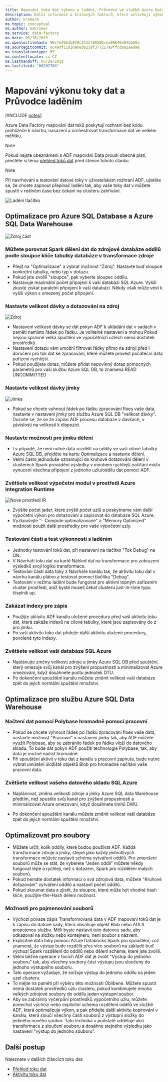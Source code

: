 ```yaml
---
title: Mapování toku dat výkonu a ladění, Průvodce ve službě Azure Data Factory | Dokumentace Microsoftu
description: Další informace o klíčových faktorů, které ovlivňují výkon toků dat ve službě Azure Data Factory, při použití mapování datové toky.
author: kromerm
ms.topic: conceptual
ms.author: makromer
ms.service: data-factory
ms.date: 05/16/2019
ms.openlocfilehash: 90c7e4653b879c2432f08506cea08646e84bb69a
ms.sourcegitcommit: 8c49df11910a8ed8259f377217a9ffcd892ae0ae
ms.translationtype: MT
ms.contentlocale: cs-CZ
ms.lasthandoff: 05/29/2019
ms.locfileid: "66297703"
---
```

# <a name="mapping-data-flows-performance-and-tuning-guide"></a>Mapování výkonu toky dat a Průvodce laděním

[!INCLUDE [notes](../../includes/data-factory-data-flow-preview.md)]

Azure Data Factory mapování dat toků poskytují rozhraní bez kódu prohlížeče k návrhu, nasazení a orchestrovat transformace dat ve velkém měřítku.

> [!NOTE]
> Pokud nejste obeznámeni s ADF mapování Data proudí obecně platí, přečtěte si téma [přehled toků dat](concepts-data-flow-overview.md) před čtením tohoto článku.
>

> [!NOTE]
> Při navrhování a testování datové toky v uživatelském rozhraní ADF, ujistěte se, že chcete zapnout přepínač ladění tak, aby vaše toky dat v můžete spustit v reálném čase bez čekání na clusteru zahřívání.
>

![Ladění tlačítko](media/data-flow/debugb1.png "ladění")

## <a name="optimizing-for-azure-sql-database-and-azure-sql-data-warehouse"></a>Optimalizace pro Azure SQL Database a Azure SQL Data Warehouse

![Zdroj část](media/data-flow/sourcepart2.png "zdroje část")

### <a name="you-can-match-spark-data-partitioning-to-your-source-database-partitioning-based-on-a-database-table-column-key-in-the-source-transformation"></a>Můžete porovnat Spark dělení dat do zdrojové databáze oddílů podle sloupce klíče tabulky databáze v transformace zdroje

* Přejít na "Optimalizace" a vybrat možnost "Zdroj". Nastavte buď sloupce konkrétní tabulky, nebo typ v dotazu.
* Pokud jste zvolili "sloupce", pak vyberte sloupec oddílu.
* Nastavuje maximální počet připojení k vaší databázi SQL Azure. Vyšší zkuste získat paralelní připojení k vaší databázi. Někdy však může vést k vyšší výkon s omezený počet připojení.

### <a name="set-batch-size-and-query-on-source"></a>Nastavte velikost dávky a dotazování na zdroj

![Zdroj](media/data-flow/source4.png "zdroje")

* Nastavení velikosti dávky se dát pokyn ADF k ukládání dat v sadách v paměti namísto řádek po řádku. Je volitelné nastavení a mohou Pokud nejsou správně velká spuštění ve výpočetních uzlech nemá dostatek prostředků.
* Nastavení dotazu vám umožní filtrovat řádky přímo na zdroji před i doručení pro tok dat ke zpracování, které můžete provést počáteční data pořízení rychlejší.
* Pokud použijete dotaz, můžete přidat nepovinný dotaz pomocných parametrů pro vaši službu Azure SQL DB, to znamená READ UNCOMMITTED

### <a name="set-sink-batch-size"></a>Nastavte velikost dávky jímky

![Jímka](media/data-flow/sink4.png "jímky")

* Pokud se chcete vyhnout řádek po řádku zpracování floes vaše data, nastavte v nastavení jímky pro službu Azure SQL DB "velikost dávky". Dozvíte se, že se že zapíše ADF procesu databáze v dávkách, v závislosti na velikosti k dispozici.

### <a name="set-partitioning-options-on-your-sink"></a>Nastavte možnosti pro jímku dělení

* I v případě, že není nutné data rozdělit na oddíly ve vaší cílové tabulky Azure SQL DB, přejděte na kartu Optimalizace a nastavte dělení.
* Velmi často jednoduše oznamující do kruhové dotazování dělení v clusterech Spark provádění výsledky v mnohem rychlejší načítání místo vynucení všechna připojení z jednoho uzlu/oddílu dat pomocí ADF.

### <a name="increase-size-of-your-compute-engine-in-azure-integration-runtime"></a>Zvětšete velikost výpočetní modul v prostředí Azure Integration Runtime

![Nové prostředí IR](media/data-flow/ir-new.png "nové prostředí IR")

* Zvýšíte počet jader, které zvýšit počet uzlů a poskytneme vám další výpočetní výkon pro dotazování a zapisovat do databáze SQL Azure.
* Vyzkoušejte "– Compute optimalizované" a "Memory Optimized" možnosti použít další prostředky pro vaše výpočetní uzly.

### <a name="unit-test-and-performance-test-with-debug"></a>Testování částí a test výkonnosti s laděním

* Jednotky testování toků dat, při nastavení na tlačítko "Tok Debug" na ON.
* V Návrháři toku dat na kartě Náhled dat na transformace pro zobrazení výsledků svoji logiku transformace.
* Testování částí data toky z Návrháře kanálu tak, že aktivitu toku dat v návrhu kanálu plátno a testovat pomocí tlačítka "Debug".
* Testování v režimu ladění bude fungovat pro aktivní topným zařízením cluster prostředí, aniž byste museli čekat clusteru just-in-time typu číselník up.

### <a name="disable-indexes-on-write"></a>Zakázat indexy pro zápis
* Použijte aktivitu ADF kanálu uložené procedury před vaši aktivitu toku dat, která zakáže indexů na cílové tabulky, které jsou zapisovány do z pro jímku.
* Po vaši aktivitu toku dat přidejte další aktivitu uložené procedury, povolené tyto indexy.

### <a name="increase-the-size-of-your-azure-sql-db"></a>Zvětšete velikost vaší databáze SQL Azure
* Naplánujte změny velikosti zdroje a jímky Azure SQL DB před spuštění, který omezuje svůj kanál pro zvýšení propustnosti a minimalizovat Azure omezování, když dosáhnete počtu jednotek DTU.
* Po dokončení spouštění kanálu můžete změnit velikost vaší databáze zpět do jejich normální spuštění množství.

## <a name="optimizing-for-azure-sql-data-warehouse"></a>Optimalizace pro službu Azure SQL Data Warehouse

### <a name="use-staging-to-load-data-in-bulk-via-polybase"></a>Načtení dat pomocí Polybase hromadně pomocí pracovní

* Pokud se chcete vyhnout řádek po řádku zpracování floes vaše data, nastavte možnost "Pracovní" v nastavení jímky tak, aby ADF můžete využít Polybase, aby se zabránilo řádek po řádku vloží do datového skladu. To bude dát pokyn ADF použití technologie Polybase, tak, aby data je možné načíst hromadně.
* Při spouštění aktivit v toku dat z kanálu s pracovní zapnuta, bude nutné vybrat umístění úložiště objektů Blob pro hromadné načítání vaše pracovní data.

### <a name="increase-the-size-of-your-azure-sql-dw"></a>Zvětšete velikost vašeho datového skladu SQL Azure

* Naplánovat, změna velikosti zdroje a jímky Azure SQL data Warehouse předtím, než spustíte svůj kanál pro zvýšení propustnosti a minimalizovat Azure omezování, když dosáhnete limitů DWU.

* Po dokončení spouštění kanálu můžete změnit velikost vaší databáze zpět do jejich normální spuštění množství.

## <a name="optimize-for-files"></a>Optimalizovat pro soubory

* Můžete určit, kolik oddíly, které budou používat ADF. Každá transformace zdroje a jímky, stejně jako každý jednotlivých transformace můžete nastavit schéma vytváření oddílů. Pro zmenšení souborů může se stát, že vyberete "Jeden oddíl" můžete někdy fungovat lépe a rychleji, než s dotazem, Spark pro rozdělení malých souborů.
* Pokud nemáte dostatek informací o svá zdrojová data, můžete "Kruhové dotazování" vytváření oddílů a nastavit počet oddílů.
* Pokud zkoumat data a zjistit, že sloupce, které může být vhodné hash klíče, použijte-the-Hash dělení možnost.

### <a name="file-naming-options"></a>Možnosti pro pojmenování souborů

* Výchozí povaze zápis Transformovaná data v ADF mapování toků dat je k zápisu do datové sady, která obsahuje objekt Blob nebo ADLS propojenou službu. Měli byste nastavit tuto datovou sadu, aby odkazoval na složku nebo kontejneru, není soubor s názvem.
* Explicitně data toky pomocí Azure Databricks Spark pro spouštění, což znamená, že výstup bude rozdělit přes více souborů na základě buď výchozí Spark rozdělení do oddílů nebo dělení schéma, které jste zvolili.
* Velmi běžné operace v tocích ADF dat je zvolit "Výstup do jednoho souboru" tak, aby všechny soubory část výstupu jsou sloučeny do jednoho výstupního souboru.
* Tato operace vyžaduje, že snižuje výstup do jednoho oddílu na jeden uzel clusteru.
* To mějte na paměti při výběru této možnosti Oblíbené. Můžete spustit nemá dostatek prostředků uzlu clusteru, pokud kombinujete mnoha velkých zdrojové soubory do oddílu jeden výstupní soubor.
* Aby se zabránilo vyčerpání prostředků výpočetního uzlu, můžete ponechat výchozí nebo explicitní schéma rozdělení oddílů ve službě ADF, která optimalizuje výkon, a pak přidejte další aktivitu kopírování v kanálu, která sloučí všechny části souborů z výstupní složky do jediného nového soubor. Tato technika v podstatě odděluje akci transformace z sloučení souboru a dosáhne stejného výsledku jako nastavení "výstup do jednoho souboru".

## <a name="next-steps"></a>Další postup
Naleznete v dalších článcích toku dat:

- [Přehled toku dat](concepts-data-flow-overview.md)
- [Aktivitu toku dat](control-flow-execute-data-flow-activity.md)

